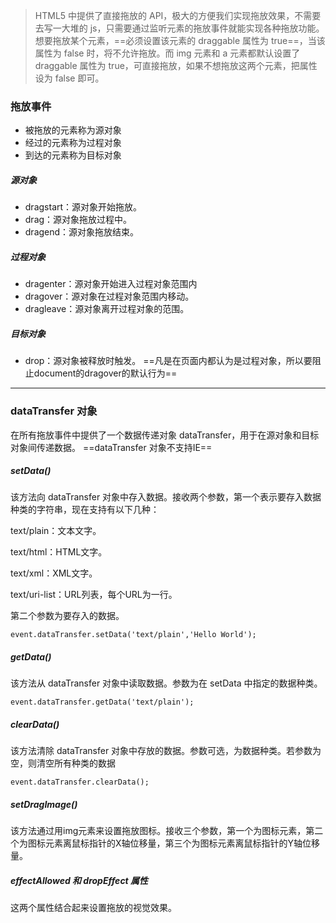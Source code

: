 > HTML5 中提供了直接拖放的 API，极大的方便我们实现拖放效果，不需要去写一大堆的 js，只需要通过监听元素的拖放事件就能实现各种拖放功能。 
>想要拖放某个元素，==必须设置该元素的 draggable 属性为 true==，当该属性为 false 时，将不允许拖放。而 img 元素和 a 元素都默认设置了 draggable 属性为 true，可直接拖放，如果不想拖放这两个元素，把属性设为 false 即可。

### 拖放事件
- 被拖放的元素称为源对象
- 经过的元素称为过程对象
- 到达的元素称为目标对象

##### 源对象
- dragstart：源对象开始拖放。
- drag：源对象拖放过程中。
- dragend：源对象拖放结束。
##### 过程对象
- dragenter：源对象开始进入过程对象范围内
- dragover：源对象在过程对象范围内移动。
- dragleave：源对象离开过程对象的范围。
##### 目标对象
- drop：源对象被释放时触发。
==凡是在页面内都认为是过程对象，所以要阻止document的dragover的默认行为==


---
### dataTransfer 对象
在所有拖放事件中提供了一个数据传递对象 dataTransfer，用于在源对象和目标对象间传递数据。
==dataTransfer 对象不支持IE==

##### setData()

该方法向 dataTransfer 对象中存入数据。接收两个参数，第一个表示要存入数据种类的字符串，现在支持有以下几种：

text/plain：文本文字。

text/html：HTML文字。

text/xml：XML文字。

text/uri-list：URL列表，每个URL为一行。

第二个参数为要存入的数据。


```
event.dataTransfer.setData('text/plain','Hello World');
```

##### getData()

该方法从 dataTransfer 对象中读取数据。参数为在 setData 中指定的数据种类。

```
event.dataTransfer.getData('text/plain');
```

##### clearData()

该方法清除 dataTransfer 对象中存放的数据。参数可选，为数据种类。若参数为空，则清空所有种类的数据
```
event.dataTransfer.clearData();
```
##### setDragImage()

该方法通过用img元素来设置拖放图标。接收三个参数，第一个为图标元素，第二个为图标元素离鼠标指针的X轴位移量，第三个为图标元素离鼠标指针的Y轴位移量。

##### effectAllowed 和 dropEffect 属性
这两个属性结合起来设置拖放的视觉效果。


